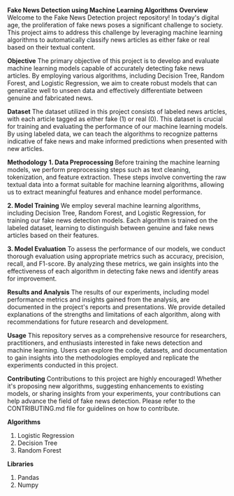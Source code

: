 **Fake News Detection using Machine Learning Algorithms**
**Overview**
Welcome to the Fake News Detection project repository! In today's digital age, the proliferation of fake news poses a significant challenge to society. This project aims to address this challenge by leveraging machine learning algorithms to automatically classify news articles as either fake or real based on their textual content.

**Objective**
The primary objective of this project is to develop and evaluate machine learning models capable of accurately detecting fake news articles. By employing various algorithms, including Decision Tree, Random Forest, and Logistic Regression, we aim to create robust models that can generalize well to unseen data and effectively differentiate between genuine and fabricated news.

**Dataset**
The dataset utilized in this project consists of labeled news articles, with each article tagged as either fake (1) or real (0). This dataset is crucial for training and evaluating the performance of our machine learning models. By using labeled data, we can teach the algorithms to recognize patterns indicative of fake news and make informed predictions when presented with new articles.

**Methodology**
**1. Data Preprocessing**
Before training the machine learning models, we perform preprocessing steps such as text cleaning, tokenization, and feature extraction. These steps involve converting the raw textual data into a format suitable for machine learning algorithms, allowing us to extract meaningful features and enhance model performance.

**2. Model Training**
We employ several machine learning algorithms, including Decision Tree, Random Forest, and Logistic Regression, for training our fake news detection models. Each algorithm is trained on the labeled dataset, learning to distinguish between genuine and fake news articles based on their features.

**3. Model Evaluation**
To assess the performance of our models, we conduct thorough evaluation using appropriate metrics such as accuracy, precision, recall, and F1-score. By analyzing these metrics, we gain insights into the effectiveness of each algorithm in detecting fake news and identify areas for improvement.

**Results and Analysis**
The results of our experiments, including model performance metrics and insights gained from the analysis, are documented in the project's reports and presentations. We provide detailed explanations of the strengths and limitations of each algorithm, along with recommendations for future research and development.

**Usage**
This repository serves as a comprehensive resource for researchers, practitioners, and enthusiasts interested in fake news detection and machine learning. Users can explore the code, datasets, and documentation to gain insights into the methodologies employed and replicate the experiments conducted in this project.

**Contributing**
Contributions to this project are highly encouraged! Whether it's proposing new algorithms, suggesting enhancements to existing models, or sharing insights from your experiments, your contributions can help advance the field of fake news detection. Please refer to the CONTRIBUTING.md file for guidelines on how to contribute.

**Algorithms**
1. Logistic Regression
2. Decision Tree
3. Random Forest

**Libraries**
1. Pandas
2. Numpy
